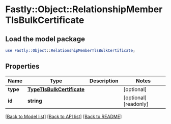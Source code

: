 # Fastly::Object::RelationshipMemberTlsBulkCertificate

## Load the model package
```perl
use Fastly::Object::RelationshipMemberTlsBulkCertificate;
```

## Properties
Name | Type | Description | Notes
------------ | ------------- | ------------- | -------------
**type** | [**TypeTlsBulkCertificate**](TypeTlsBulkCertificate.md) |  | [optional] 
**id** | **string** |  | [optional] [readonly] 

[[Back to Model list]](../README.md#documentation-for-models) [[Back to API list]](../README.md#documentation-for-api-endpoints) [[Back to README]](../README.md)


